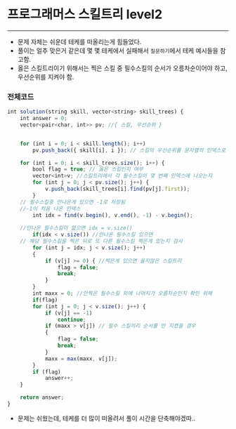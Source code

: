 # 프로그래머스 스킬트리 level2 
---
- 문제 자체는 쉬운데 테케를 떠올리는게 힘들었다.
- 풀이는 얼추 맞은거 같은데 몇 몇 테케에서 실패해서 `질문하기`에서 테케 예시들을 참고함.
- 옳은 스킬트리이기 위해서는 찍은 스킬 중 필수스킬의 순서가 오름차순이어야 하고, 우선순위를 지켜야 함.

### 전체코드
```jsx
int solution(string skill, vector<string> skill_trees) {
	int answer = 0;
	vector<pair<char, int>> pv; //{ 스킬, 우선순위 }


	for (int i = 0; i < skill.length(); i++) 
		pv.push_back({ skill[i], i }); // 스킬의 우선순위를 문자열의 인덱스로 구분

	for (int i = 0; i < skill_trees.size(); i++) {
		bool flag = true; // 옳은 스킬인지 여부 
		vector<int>v; //스킬트리에서 각 필수스킬이 몇 번째 인덱스에 나오는지
		for (int j = 0; j < pv.size(); j++) {
			v.push_back(skill_trees[i].find(pv[j].first));
		}
    // 필수스킬중 안나온게 있으면 -1로 저장됨
    //-1이 처음 나온 인덱스 
		int idx = find(v.begin(), v.end(), -1) - v.begin(); 
		
    //안나온 필수스킬이 없으면 idx = v.size()
		if(idx < v.size()) //안나온 필수스킬 있으면
    // 해당 필수스킬을 찍은 뒤로 또 다른 필수스킬 찍은게 있는지 검사
		for (int j = idx; j < v.size(); j++)
		{
			if (v[j] >= 0) { //찍은게 있으면 옳지않은 스킬트리
				flag = false;
				break;
			}
		}
		int maxx = 0; //안찍은 필수스킬 외에 나머지가 오름차순인지 확인 위해
		if(flag)
		for (int j = 0; j < v.size(); j++) {
			if (v[j] == -1)
				continue;
			if (maxx > v[j]) // 필수 스킬끼리 순서를 안 지켰을 경우
			{
				flag = false;
				break;
			}
			maxx = max(maxx, v[j]);
		}
		if (flag)
			answer++;
	}

	return answer;
}
```
- 문제는 쉬웠는데, 테케를 더 많이 떠올려서 풀이 시간을 단축해야겠따..

